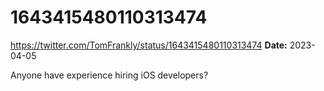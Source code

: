 # 1643415480110313474
https://twitter.com/TomFrankly/status/1643415480110313474
**Date:** 2023-04-05

Anyone have experience hiring iOS developers?
